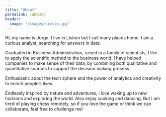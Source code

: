 ```yaml
---
title: "About"
permalink: /about/
header:
  image: "/images/circle.jpg"
---
```



<p>Hi, my name is Jorge. I live in Lisbon but I call many places home. I am a curious analyst, searching for answers in data.</p>
<p>Graduated in Business Administration, raised in a family of scientists, I like to apply the scientific method to the business world. I have helped companies to make sense of their data, by combining both qualitative and quantitative sources to support the decision making process.</p>
<p>Enthusiastic about the tech sphere and the power of analytics and creativity to enrich people’s lives.</p>
<p>Endlessly inspired by nature and adventures, I love waking up to new horizons and exploring the world. Also enjoy cooking and dancing. But I am tired of playing chess remotely, so if you love the game or think we can collaborate, feel free to challenge me!</p>

<img src="{{ site.url }}{{ site.baseurl }}/images/viet.jpg" alt="">

